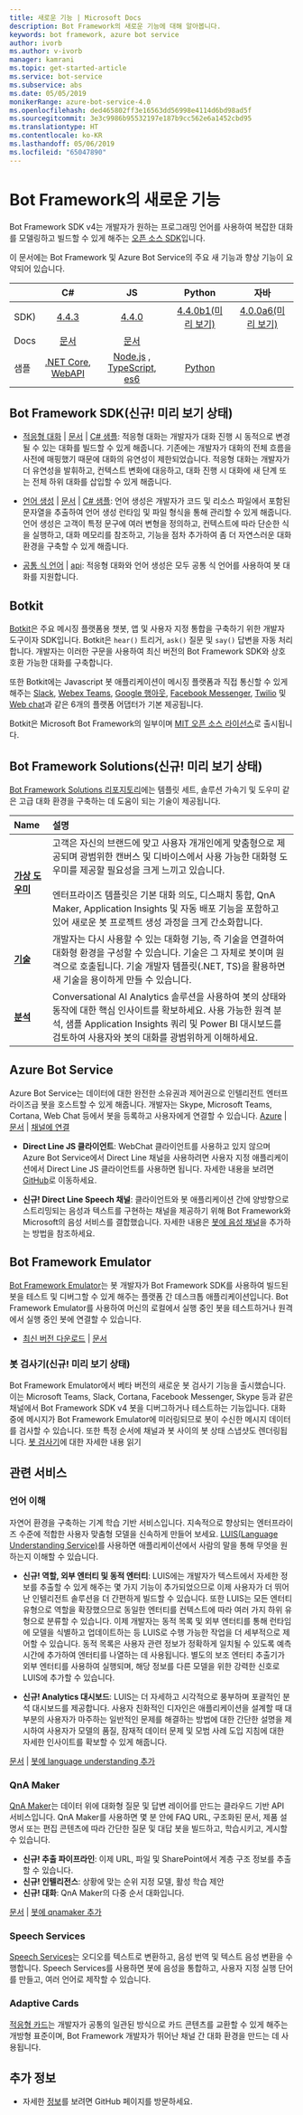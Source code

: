```yaml
---
title: 새로운 기능 | Microsoft Docs
description: Bot Framework의 새로운 기능에 대해 알아봅니다.
keywords: bot framework, azure bot service
author: ivorb
ms.author: v-ivorb
manager: kamrani
ms.topic: get-started-article
ms.service: bot-service
ms.subservice: abs
ms.date: 05/05/2019
monikerRange: azure-bot-service-4.0
ms.openlocfilehash: ded465802ff3e16563dd56998e4114d6bd98ad5f
ms.sourcegitcommit: 3e3c9986b95532197e187b9cc562e6a1452cbd95
ms.translationtype: HT
ms.contentlocale: ko-KR
ms.lasthandoff: 05/06/2019
ms.locfileid: "65047890"
---
```

# <a name="whats-new-in-bot-framework"></a>Bot Framework의 새로운 기능
Bot Framework SDK v4는 개발자가 원하는 프로그래밍 언어를 사용하여 복잡한 대화를 모델링하고 빌드할 수 있게 해주는 [오픈 소스 SDK][1a]입니다.

이 문서에는 Bot Framework 및 Azure Bot Service의 주요 새 기능과 향상 기능이 요약되어 있습니다.

|   | C#  | JS  | Python |  자바 | 
|---|:---:|:---:|:------:|:-----:|
|SDK) |[4.4.3][1] | [4.4.0][2] | [4.4.0b1(미리 보기)][3] | [4.0.0a6(미리 보기)][3a]|
|Docs | [문서][5] |[문서][5] |  | |
|샘플 |[.NET Core][6], [WebAPI][10] |[Node.js][7] , [TypeScript][8], [es6][9]  | [Python][111] | | 

[1a]:https://github.com/microsoft/botframework-sdk/#readme
[1]:https://github.com/Microsoft/botbuilder-dotnet/#packages
[2]:https://github.com/Microsoft/botbuilder-js#packages
[3]:https://github.com/Microsoft/botbuilder-python#packages
[3a]:https://github.com/Microsoft/botbuilder-java#packages
[4]:https://github.com/Microsoft/botbuilder-java#packages
[5]:https://docs.microsoft.com/en-us/azure/bot-service/?view=azure-bot-service-4.0
[6]:https://github.com/Microsoft/BotBuilder-Samples/tree/master/samples/csharp_dotnetcore
[7]:https://github.com/Microsoft/BotBuilder-Samples/tree/master/samples/javascript_nodejs
[8]:https://github.com/Microsoft/BotBuilder-Samples/tree/master/samples/javascript_typescript
[9]:https://github.com/Microsoft/BotBuilder-Samples/tree/master/samples/javascript_es6
[10]:https://github.com/Microsoft/BotBuilder-Samples/tree/master/samples/csharp_webapi
[111]:https://github.com/Microsoft/botbuilder-python/tree/master/samples

<a name="V4-whats-new"></a>
## <a name="bot-framework-sdk-new-in-preview"></a>Bot Framework SDK(신규! 미리 보기 상태)

- [적응형 대화][47] | [문서][48] | [C# 샘플][49]: 적응형 대화는 개발자가 대화 진행 시 동적으로 변경될 수 있는 대화를 빌드할 수 있게 해줍니다.  기존에는 개발자가 대화의 전체 흐름을 사전에 매핑했기 때문에 대화의 유연성이 제한되었습니다.  적응형 대화는 개발자가 더 유연성을 발휘하고, 컨텍스트 변화에 대응하고, 대화 진행 시 대화에 새 단계 또는 전체 하위 대화를 삽입할 수 있게 해줍니다. 

- [언어 생성][43] | [문서][44] | [C# 샘플][45]: 언어 생성은 개발자가 코드 및 리소스 파일에서 포함된 문자열을 추출하여 언어 생성 런타임 및 파일 형식을 통해 관리할 수 있게 해줍니다.  언어 생성은 고객이 특정 문구에 여러 변형을 정의하고, 컨텍스트에 따라 단순한 식을 실행하고, 대화 메모리를 참조하고, 기능을 점차 추가하여 좀 더 자연스러운 대화 환경을 구축할 수 있게 해줍니다.

- [공통 식 언어][40] | [api][41]: 적응형 대화와 언어 생성은 모두 공통 식 언어를 사용하여 봇 대화를 지원합니다.

[40]:https://github.com/Microsoft/BotBuilder-Samples/tree/master/experimental/common-expression-language#readme
[41]:https://github.com/Microsoft/BotBuilder-Samples/blob/master/experimental/common-expression-language/api-reference.md
[43]:https://github.com/Microsoft/BotBuilder-Samples/tree/master/experimental/language-generation#readme
[44]:https://github.com/Microsoft/BotBuilder-Samples/tree/master/experimental/language-generation/docs
[45]:https://github.com/Microsoft/BotBuilder-Samples/tree/master/experimental/language-generation/csharp_dotnetcore
[46]:https://github.com/Microsoft/BotBuilder-Samples/tree/master/experimental/language-generation/javascript_nodejs/13.core-bot
[47]:https://github.com/Microsoft/BotBuilder-Samples/tree/master/experimental/adaptive-dialog#readme
[48]:https://github.com/Microsoft/BotBuilder-Samples/tree/master/experimental/adaptive-dialog/docs
[49]:https://github.com/Microsoft/BotBuilder-Samples/tree/master/experimental/adaptive-dialog/csharp_dotnetcore
[50]:https://github.com/Microsoft/BotBuilder-Samples/tree/master/experimental/adaptive-dialog/declarative

## <a name="botkit"></a>Botkit
[Botkit][100]은 주요 메시징 플랫폼용 챗봇, 앱 및 사용자 지정 통합을 구축하기 위한 개발자 도구이자 SDK입니다. Botkit은 `hear()` 트리거, `ask()` 질문 및 `say()` 답변을 자동 처리합니다. 개발자는 이러한 구문을 사용하여 최신 버전의 Bot Framework SDK와 상호 호환 가능한 대화를 구축합니다. 

또한 Botkit에는 Javascript 봇 애플리케이션이 메시징 플랫폼과 직접 통신할 수 있게 해주는 [Slack][102], [Webex Teams][103], [Google 행아웃][104], [Facebook Messenger][105], [Twilio][106] 및 [Web chat][107]과 같은 6개의 플랫폼 어댑터가 기본 제공됩니다.

Botkit은 Microsoft Bot Framework의 일부이며 [MIT 오픈 소스 라이선스][101]로 출시됩니다.

[100]:https://github.com/howdyai/botkit#readme
[101]:https://github.com/howdyai/botkit/blob/master/LICENSE.md
[102]:https://github.com/howdyai/botkit/tree/master/packages/botbuilder-adapter-slack#readme
[103]:https://github.com/howdyai/botkit/tree/master/packages/botbuilder-adapter-webex#readme
[104]:https://github.com/howdyai/botkit/tree/master/packages/botbuilder-adapter-hangouts#readme
[105]:https://github.com/howdyai/botkit/tree/master/packages/botbuilder-adapter-facebook#readme
[106]:https://github.com/howdyai/botkit/tree/master/packages/botbuilder-adapter-twilio-sms#readme
[107]:https://github.com/howdyai/botkit/tree/master/packages/botbuilder-adapter-web#readme

## <a name="bot-framework-solutions-new-in-preview"></a>Bot Framework Solutions(신규! 미리 보기 상태)

[Bot Framework Solutions 리포지토리](https://github.com/Microsoft/AI#readme)에는 템플릿 세트, 솔루션 가속기 및 도우미 같은 고급 대화 환경을 구축하는 데 도움이 되는 기술이 제공됩니다.

| Name | 설명 |  
|:------------|:------------| 
|[**가상 도우미**](https://github.com/Microsoft/AI/tree/master/docs#virtual-assistant) | 고객은 자신의 브랜드에 맞고 사용자 개개인에게 맞춤형으로 제공되며 광범위한 캔버스 및 디바이스에서 사용 가능한 대화형 도우미를 제공할 필요성을 크게 느끼고 있습니다. <br/><br/> 엔터프라이즈 템플릿은 기본 대화 의도, 디스패치 통합, QnA Maker, Application Insights 및 자동 배포 기능을 포함하고 있어 새로운 봇 프로젝트 생성 과정을 크게 간소화합니다.|
|[**기술**](https://github.com/Microsoft/AI/blob/master/docs/overview/skills.md)| 개발자는 다시 사용할 수 있는 대화형 기능, 즉 기술을 연결하여 대화형 환경을 구성할 수 있습니다. 기술은 그 자체로 봇이며 원격으로 호출됩니다. 기술 개발자 템플릿(.NET, TS)을 활용하면 새 기술을 용이하게 만들 수 있습니다. 
|[**분석**](https://github.com/Microsoft/AI/blob/master/docs/readme.md#analytics)| Conversational AI Analytics 솔루션을 사용하여 봇의 상태와 동작에 대한 핵심 인사이트를 확보하세요. 사용 가능한 원격 분석, 샘플 Application Insights 쿼리 및 Power BI 대시보드를 검토하여 사용자와 봇의 대화를 광범위하게 이해하세요. |

## <a name="azure-bot-service"></a>Azure Bot Service
Azure Bot Service는 데이터에 대한 완전한 소유권과 제어권으로 인텔리전트 엔터프라이즈급 봇을 호스트할 수 있게 해줍니다. 개발자는 Skype, Microsoft Teams, Cortana, Web Chat 등에서 봇을 등록하고 사용자에게 연결할 수 있습니다. [Azure][27]  |  [문서][28] | [채널에 연결][29] 

* **Direct Line JS 클라이언트**: WebChat 클라이언트를 사용하고 있지 않으며 Azure Bot Service에서 Direct Line 채널을 사용하려면 사용자 지정 애플리케이션에서 Direct Line JS 클라이언트를 사용하면 됩니다. 자세한 내용을 보려면 [GitHub][30]로 이동하세요.

<a name="ABS-whats-new"></a>

* **신규! Direct Line Speech 채널**: 클라이언트와 봇 애플리케이션 간에 양방향으로 스트리밍되는 음성과 텍스트를 구현하는 채널을 제공하기 위해 Bot Framework와 Microsoft의 음성 서비스를 결합했습니다.  자세한 내용은 [봇에 음성 채널](https://docs.microsoft.com/en-us/azure/bot-service/directline-speech-bot?view=azure-bot-service-4.0)을 추가하는 방법을 참조하세요.

[27]:https://azure.microsoft.com/en-us/services/bot-service/
[28]:https://docs.microsoft.com/en-us/azure/bot-service/bot-service-overview-introduction?view=azure-bot-service-4.0
[29]:https://docs.microsoft.com/en-us/azure/bot-service/bot-service-manage-channels?view=azure-bot-service-4.0
[30]:https://github.com/Microsoft/BotFramework-DirectLineJS/blob/master/README.md


## <a name="bot-framework-emulator"></a>Bot Framework Emulator
[Bot Framework Emulator][60]는 봇 개발자가 Bot Framework SDK를 사용하여 빌드된 봇을 테스트 및 디버그할 수 있게 해주는 플랫폼 간 데스크톱 애플리케이션입니다. Bot Framework Emulator를 사용하여 머신의 로컬에서 실행 중인 봇을 테스트하거나 원격에서 실행 중인 봇에 연결할 수 있습니다.

- [최신 버전 다운로드][61] | [문서][62]

<a name="Emulator-whats-new"></a>
### <a name="bot-inspector-new-in-preview"></a>봇 검사기(신규! 미리 보기 상태)

Bot Framework Emulator에서 베타 버전의 새로운 봇 검사기 기능을 출시했습니다. 이는 Microsoft Teams, Slack, Cortana, Facebook Messenger, Skype 등과 같은 채널에서 Bot Framework SDK v4 봇을 디버그하거나 테스트하는 기능입니다. 대화 중에 메시지가 Bot Framework Emulator에 미러링되므로 봇이 수신한 메시지 데이터를 검사할 수 있습니다. 또한 특정 순서에 채널과 봇 사이의 봇 상태 스냅샷도 렌더링됩니다. [봇 검사기](https://github.com/Microsoft/BotFramework-Emulator/blob/master/content/CHANNELS.md)에 대한 자세한 내용 읽기

[60]:https://github.com/Microsoft/BotFramework-Emulator#readme
[61]:https://github.com/Microsoft/BotFramework-Emulator/releases/latest
[62]:https://docs.microsoft.com/en-us/azure/bot-service/bot-service-debug-emulator?view=azure-bot-service-4.0


## <a name="related-services"></a>관련 서비스

### <a name="language-understanding"></a>언어 이해 
자연어 환경을 구축하는 기계 학습 기반 서비스입니다. 지속적으로 향상되는 엔터프라이즈 수준에 적합한 사용자 맞춤형 모델을 신속하게 만들어 보세요. [LUIS(Language Understanding Service)][30]를 사용하면 애플리케이션에서 사람의 말을 통해 무엇을 원하는지 이해할 수 있습니다.

<a name="LUIS-whats-new"></a>

- **신규! 역할, 외부 엔터티 및 동적 엔터티**: LUIS에는 개발자가 텍스트에서 자세한 정보를 추출할 수 있게 해주는 몇 가지 기능이 추가되었으므로 이제 사용자가 더 뛰어난 인텔리전트 솔루션을 더 간편하게 빌드할 수 있습니다. 또한 LUIS는 모든 엔터티 유형으로 역할을 확장했으므로 동일한 엔터티를 컨텍스트에 따라 여러 가지 하위 유형으로 분류할 수 있습니다. 이제 개발자는 동적 목록 및 외부 엔터티를 통해 런타임에 모델을 식별하고 업데이트하는 등 LUIS로 수행 가능한 작업을 더 세부적으로 제어할 수 있습니다. 동적 목록은 사용자 관련 정보가 정확하게 일치될 수 있도록 예측 시간에 추가하여 엔터티를 나열하는 데 사용됩니다. 별도의 보조 엔터티 추출기가 외부 엔터티를 사용하여 실행되며, 해당 정보를 다른 모델을 위한 강력한 신호로 LUIS에 추가할 수 있습니다.

- **신규! Analytics 대시보드**: LUIS는 더 자세하고 시각적으로 풍부하며 포괄적인 분석 대시보드를 제공합니다. 사용자 친화적인 디자인은 애플리케이션을 설계할 때 대부분의 사용자가 마주하는 일반적인 문제를 해결하는 방법에 대한 간단한 설명을 제시하여 사용자가 모델의 품질, 잠재적 데이터 문제 및 모범 사례 도입 지침에 대한 자세한 인사이트를 확보할 수 있게 해줍니다.

[문서][31] | [봇에 language understanding 추가][32] 

[18]:https://github.com/Microsoft/botbuilder-tools/tree/master/packages/LUIS#readme
[19]:https://github.com/Microsoft/botbuilder-tools/tree/master/packages/QnAMaker#readme
[30]:https://www.luis.ai
[31]:https://docs.microsoft.com/en-us/azure/cognitive-services/LUIS/Home
[32]:https://docs.microsoft.com/en-us/azure/bot-service/bot-builder-howto-v4-luis?view=azure-bot-service-4.0&branch=pr-en-us-1325&tabs=csharp

### <a name="qna-maker"></a>QnA Maker
[QnA Maker][33]는 데이터 위에 대화형 질문 및 답변 레이어를 만드는 클라우드 기반 API 서비스입니다. QnA Maker를 사용하면 몇 분 안에 FAQ URL, 구조화된 문서, 제품 설명서 또는 편집 콘텐츠에 따라 간단한 질문 및 대답 봇을 빌드하고, 학습시키고, 게시할 수 있습니다.

<a name="QnA-whats-new"></a>

- **신규! 추출 파이프라인**: 이제 URL, 파일 및 SharePoint에서 계층 구조 정보를 추출할 수 있습니다.
- **신규! 인텔리전스**: 상황에 맞는 순위 지정 모델, 활성 학습 제안
- **신규! 대화**: QnA Maker의 다중 순서 대화입니다.

[문서][34]  | [봇에 qnamaker 추가][35] 

[33]:https://www.qnamaker.ai/
[34]:https://aka.ms/qnamaker-docs-home
[35]:https://docs.microsoft.com/en-us/azure/bot-service/bot-builder-howto-qna?view=azure-bot-service-4.0&branch=pr-en-us-1325&tabs=cs

### <a name="speech-services"></a>Speech Services
[Speech Services](https://docs.microsoft.com/en-us/azure/cognitive-services/speech-service/)는 오디오를 텍스트로 변환하고, 음성 번역 및 텍스트 음성 변환을 수행합니다. Speech Services를 사용하면 봇에 음성을 통합하고, 사용자 지정 실행 단어를 만들고, 여러 언어로 제작할 수 있습니다.

### <a name="adaptive-cards"></a>Adaptive Cards
[적응형 카드](https://adaptivecards.io)는 개발자가 공통의 일관된 방식으로 카드 콘텐츠를 교환할 수 있게 해주는 개방형 표준이며, Bot Framework 개발자가 뛰어난 채널 간 대화 환경을 만드는 데 사용됩니다.

## <a name="additional-information"></a>추가 정보
- 자세한 [정보](https://github.com/Microsoft/botframework/blob/master/whats-new.md#whats-new)를 보려면 GitHub 페이지를 방문하세요.
